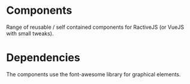 # Components
Range of reusable / self contained components for RactiveJS (or VueJS with small tweaks).

# Dependencies
The components use the font-awesome library for graphical elements.
